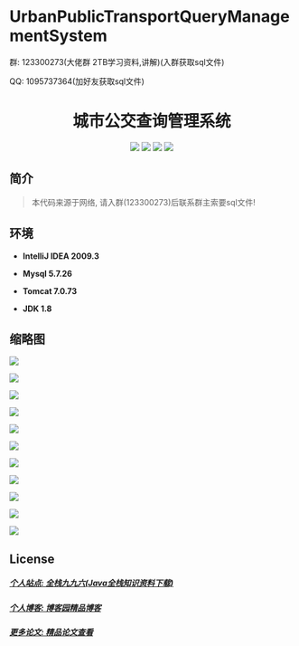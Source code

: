 
# UrbanPublicTransportQueryManagementSystem

<p>群: 123300273(大佬群 2TB学习资料,讲解)(入群获取sql文件)</p>
<p>QQ: 1095737364(加好友获取sql文件)</p>

<p><h1 align="center">城市公交查询管理系统</h1></p>

<p align="center">
	<img src="https://img.shields.io/badge/jdk-1.8-orange.svg"/>
    <img src="https://img.shields.io/badge/spring-5.x-lightgrey.svg"/>
    <img src="https://img.shields.io/badge/struts-3.x-blue.svg"/>
    <img src="https://img.shields.io/badge/hibernate-3.x-blue.svg"/>
</p>

## 简介

> 本代码来源于网络, 请入群(123300273)后联系群主索要sql文件!


## 环境

- <b>IntelliJ IDEA 2009.3</b>

- <b>Mysql 5.7.26</b>

- <b>Tomcat 7.0.73</b>

- <b>JDK 1.8</b>


## 缩略图

![](https://img2020.cnblogs.com/blog/588112/202110/588112-20211016083006619-1168836578.png)

![](https://img2020.cnblogs.com/blog/588112/202110/588112-20211016083013702-1308307074.png)

![](https://img2020.cnblogs.com/blog/588112/202110/588112-20211016083019331-2130977554.png)

![](https://img2020.cnblogs.com/blog/588112/202110/588112-20211016083026234-1357905638.png)

![](https://img2020.cnblogs.com/blog/588112/202110/588112-20211016083031984-1729466607.png)

![](https://img2020.cnblogs.com/blog/588112/202110/588112-20211016083037905-21468280.png)

![](https://img2020.cnblogs.com/blog/588112/202110/588112-20211016083045221-1232779902.png)

![](https://img2020.cnblogs.com/blog/588112/202110/588112-20211016083054033-1705919751.png)

![](https://img2020.cnblogs.com/blog/588112/202110/588112-20211016083101306-2109201949.png)

![](https://img2020.cnblogs.com/blog/588112/202110/588112-20211016083109046-763858772.png)

![](https://img2020.cnblogs.com/blog/588112/202110/588112-20211016083114851-1562444329.png)

## License

##### [个人站点: 全栈九九六(Java全栈知识资料下载)](https://www.blog996.com/)
##### [个人博客: 博客园精品博客](https://www.cnblogs.com/yysbolg/)
##### [更多论文: 精品论文查看](https://www.cnblogs.com/yysbolg/category/1886262.html)



